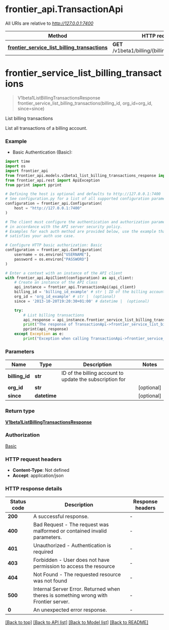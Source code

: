 # frontier_api.TransactionApi

All URIs are relative to *http://127.0.0.1:7400*

Method | HTTP request | Description
------------- | ------------- | -------------
[**frontier_service_list_billing_transactions**](TransactionApi.md#frontier_service_list_billing_transactions) | **GET** /v1beta1/billing/{billingId}/transactions | List billing transactions


# **frontier_service_list_billing_transactions**
> V1beta1ListBillingTransactionsResponse frontier_service_list_billing_transactions(billing_id, org_id=org_id, since=since)

List billing transactions

List all transactions of a billing account.

### Example

* Basic Authentication (Basic):
```python
import time
import os
import frontier_api
from frontier_api.models.v1beta1_list_billing_transactions_response import V1beta1ListBillingTransactionsResponse
from frontier_api.rest import ApiException
from pprint import pprint

# Defining the host is optional and defaults to http://127.0.0.1:7400
# See configuration.py for a list of all supported configuration parameters.
configuration = frontier_api.Configuration(
    host = "http://127.0.0.1:7400"
)

# The client must configure the authentication and authorization parameters
# in accordance with the API server security policy.
# Examples for each auth method are provided below, use the example that
# satisfies your auth use case.

# Configure HTTP basic authorization: Basic
configuration = frontier_api.Configuration(
    username = os.environ["USERNAME"],
    password = os.environ["PASSWORD"]
)

# Enter a context with an instance of the API client
with frontier_api.ApiClient(configuration) as api_client:
    # Create an instance of the API class
    api_instance = frontier_api.TransactionApi(api_client)
    billing_id = 'billing_id_example' # str | ID of the billing account to update the subscription for
    org_id = 'org_id_example' # str |  (optional)
    since = '2013-10-20T19:20:30+01:00' # datetime |  (optional)

    try:
        # List billing transactions
        api_response = api_instance.frontier_service_list_billing_transactions(billing_id, org_id=org_id, since=since)
        print("The response of TransactionApi->frontier_service_list_billing_transactions:\n")
        pprint(api_response)
    except Exception as e:
        print("Exception when calling TransactionApi->frontier_service_list_billing_transactions: %s\n" % e)
```



### Parameters

Name | Type | Description  | Notes
------------- | ------------- | ------------- | -------------
 **billing_id** | **str**| ID of the billing account to update the subscription for | 
 **org_id** | **str**|  | [optional] 
 **since** | **datetime**|  | [optional] 

### Return type

[**V1beta1ListBillingTransactionsResponse**](V1beta1ListBillingTransactionsResponse.md)

### Authorization

[Basic](../README.md#Basic)

### HTTP request headers

 - **Content-Type**: Not defined
 - **Accept**: application/json

### HTTP response details
| Status code | Description | Response headers |
|-------------|-------------|------------------|
**200** | A successful response. |  -  |
**400** | Bad Request - The request was malformed or contained invalid parameters. |  -  |
**401** | Unauthorized - Authentication is required |  -  |
**403** | Forbidden - User does not have permission to access the resource |  -  |
**404** | Not Found - The requested resource was not found |  -  |
**500** | Internal Server Error. Returned when theres is something wrong with Frontier server. |  -  |
**0** | An unexpected error response. |  -  |

[[Back to top]](#) [[Back to API list]](../README.md#documentation-for-api-endpoints) [[Back to Model list]](../README.md#documentation-for-models) [[Back to README]](../README.md)

